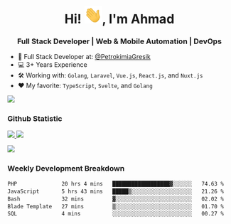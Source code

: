 <h1 align="center">Hi! <img src="https://raw.githubusercontent.com/ABSphreak/ABSphreak/master/gifs/Hi.gif" width="40px" />, I'm Ahmad</h1>

<h3 align="center">Full Stack Developer | Web & Mobile Automation | DevOps </h3>

- 🏢 Full Stack Developer at: [@PetrokimiaGresik](https://petrokimia-gresik.com)  
- 💻 3+ Years Experience  
- 🛠️ Working with: `Golang`, `Laravel`, `Vue.js`, `React.js`, and `Nuxt.js`  
- ❤️ My favorite: `TypeScript`, `Svelte`, and `Golang`

<img src="https://user-images.githubusercontent.com/73097560/115834477-dbab4500-a447-11eb-908a-139a6edaec5c.gif">
  
### Github Statistic
<p align="left">
<a href="https://github.com/ahmadlaiq97">
  <img height="180em" src="https://github-readme-stats-eight-theta.vercel.app/api?username=ahmadlaiq&show_icons=true&theme=algolia&include_all_commits=true&count_private=true"/>
  <img height="180em" src="https://github-readme-stats-eight-theta.vercel.app/api/top-langs/?username=ahmadlaiq&layout=compact&langs_count=8&theme=algolia"/>
</a>
</p>

<img src="https://user-images.githubusercontent.com/73097560/115834477-dbab4500-a447-11eb-908a-139a6edaec5c.gif">

### Weekly Development Breakdown
<!--START_SECTION:waka-->

```txt
PHP              20 hrs 4 mins   ██████████████████▓░░░░░░   74.63 %
JavaScript       5 hrs 43 mins   █████▒░░░░░░░░░░░░░░░░░░░   21.26 %
Bash             32 mins         ▓░░░░░░░░░░░░░░░░░░░░░░░░   02.02 %
Blade Template   27 mins         ▒░░░░░░░░░░░░░░░░░░░░░░░░   01.70 %
SQL              4 mins          ░░░░░░░░░░░░░░░░░░░░░░░░░   00.27 %
```

<!--END_SECTION:waka-->
